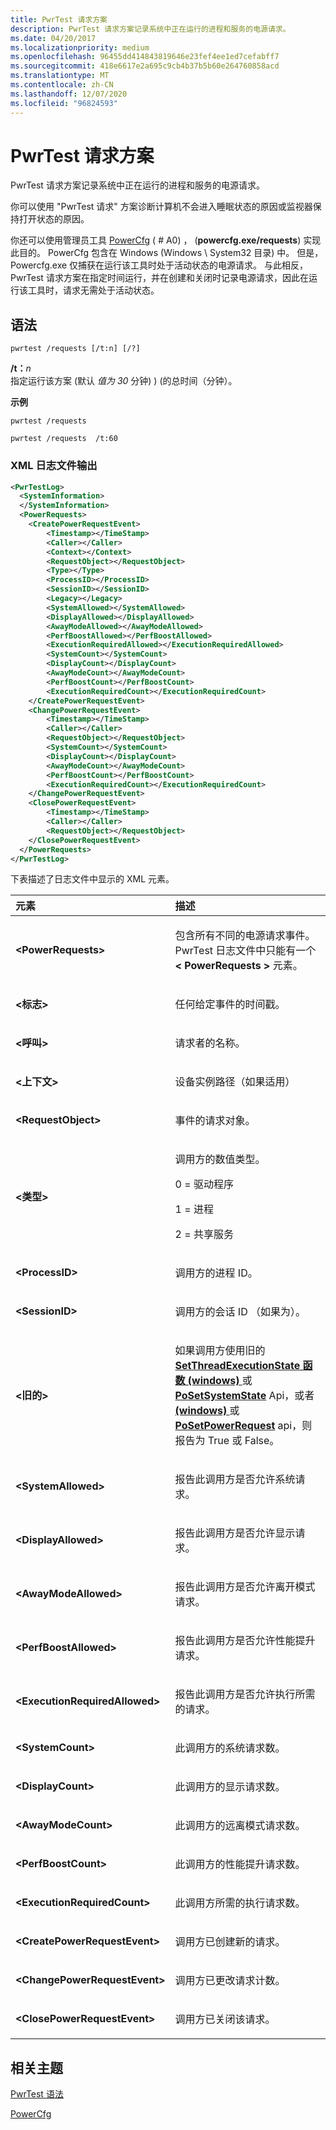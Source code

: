 ```yaml
---
title: PwrTest 请求方案
description: PwrTest 请求方案记录系统中正在运行的进程和服务的电源请求。
ms.date: 04/20/2017
ms.localizationpriority: medium
ms.openlocfilehash: 96455dd414843819646e23fef4ee1ed7cefabff7
ms.sourcegitcommit: 418e6617e2a695c9cb4b37b5b60e264760858acd
ms.translationtype: MT
ms.contentlocale: zh-CN
ms.lasthandoff: 12/07/2020
ms.locfileid: "96824593"
---
```

# <a name="pwrtest-requests-scenario"></a>PwrTest 请求方案


PwrTest 请求方案记录系统中正在运行的进程和服务的电源请求。

你可以使用 "PwrTest 请求" 方案诊断计算机不会进入睡眠状态的原因或监视器保持打开状态的原因。

你还可以使用管理员工具 [PowerCfg](/windows-hardware/design/device-experiences/powercfg-command-line-options) ( # A0) ， (**powercfg.exe/requests**) 实现此目的。 PowerCfg 包含在 Windows (Windows \\ System32 目录) 中。 但是，Powercfg.exe 仅捕获在运行该工具时处于活动状态的电源请求。 与此相反，PwrTest 请求方案在指定时间运行，并在创建和关闭时记录电源请求，因此在运行该工具时，请求无需处于活动状态。

## <a name="span-idsyntaxspanspan-idsyntaxspanspan-idsyntaxspansyntax"></a><span id="Syntax"></span><span id="syntax"></span><span id="SYNTAX"></span>语法


```
pwrtest /requests [/t:n] [/?] 
```

<span id="_t_n"></span><span id="_T_N"></span>**/t：**<em>n</em>  
指定运行该方案 (默认 *值为 30* 分钟) )  (的总时间（分钟）。

**示例**

```
pwrtest /requests  
```

```
pwrtest /requests  /t:60
```

### <a name="span-idxml_log_file_outputspanspan-idxml_log_file_outputspanspan-idxml_log_file_outputspanxml-log-file-output"></a><span id="XML_log_file_output"></span><span id="xml_log_file_output"></span><span id="XML_LOG_FILE_OUTPUT"></span>XML 日志文件输出

```XML
<PwrTestLog>
  <SystemInformation>
  </SystemInformation>
  <PowerRequests> 
    <CreatePowerRequestEvent>
        <Timestamp></TimeStamp>
        <Caller></Caller>
        <Context></Context>
        <RequestObject></RequestObject>
        <Type></Type>
        <ProcessID></ProcessID>
        <SessionID></SessionID>
        <Legacy></Legacy>
        <SystemAllowed></SystemAllowed>
        <DisplayAllowed></DisplayAllowed>
        <AwayModeAllowed></AwayModeAllowed>
        <PerfBoostAllowed></PerfBoostAllowed>
        <ExecutionRequiredAllowed></ExecutionRequiredAllowed>    
        <SystemCount></SystemCount>
        <DisplayCount></DisplayCount>
        <AwayModeCount></AwayModeCount>
        <PerfBoostCount></PerfBoostCount>
        <ExecutionRequiredCount></ExecutionRequiredCount>
    </CreatePowerRequestEvent>
    <ChangePowerRequestEvent>
        <Timestamp></TimeStamp>
        <Caller></Caller>
        <RequestObject></RequestObject>
        <SystemCount></SystemCount>
        <DisplayCount></DisplayCount>
        <AwayModeCount></AwayModeCount>
        <PerfBoostCount></PerfBoostCount>
        <ExecutionRequiredCount></ExecutionRequiredCount>
    </ChangePowerRequestEvent>
    <ClosePowerRequestEvent>
        <Timestamp></TimeStamp>
        <Caller></Caller>
        <RequestObject></RequestObject>
    </ClosePowerRequestEvent>
  </PowerRequests>
</PwrTestLog> 
```

下表描述了日志文件中显示的 XML 元素。

<table>
<colgroup>
<col width="50%" />
<col width="50%" />
</colgroup>
<thead>
<tr class="header">
<th align="left">元素</th>
<th align="left">描述</th>
</tr>
</thead>
<tbody>
<tr class="odd">
<td align="left"><strong>&lt;PowerRequests&gt;</strong></td>
<td align="left"><p>包含所有不同的电源请求事件。 PwrTest 日志文件中只能有一个<strong> &lt; PowerRequests &gt; </strong>元素。</p></td>
</tr>
<tr class="even">
<td align="left"><strong>&lt;标志&gt;</strong></td>
<td align="left"><p>任何给定事件的时间戳。</p></td>
</tr>
<tr class="odd">
<td align="left"><strong>&lt;呼叫&gt;</strong></td>
<td align="left"><p>请求者的名称。</p></td>
</tr>
<tr class="even">
<td align="left"><strong>&lt;上下文&gt;</strong></td>
<td align="left"><p>设备实例路径（如果适用）</p></td>
</tr>
<tr class="odd">
<td align="left"><strong>&lt;RequestObject&gt;</strong></td>
<td align="left"><p>事件的请求对象。</p></td>
</tr>
<tr class="even">
<td align="left"><strong>&lt;类型&gt;</strong></td>
<td align="left"><p>调用方的数值类型。</p>
<p>0 = 驱动程序</p>
<p>1 = 进程</p>
<p>2 = 共享服务</p></td>
</tr>
<tr class="odd">
<td align="left"><strong>&lt;ProcessID&gt;</strong></td>
<td align="left"><p>调用方的进程 ID。</p></td>
</tr>
<tr class="even">
<td align="left"><strong>&lt;SessionID&gt;</strong></td>
<td align="left"><p>调用方的会话 ID （如果为）。</p></td>
</tr>
<tr class="odd">
<td align="left"><strong>&lt;旧的&gt;</strong></td>
<td align="left"><p>如果调用方使用旧的 <a href="/windows/win32/api/winbase/nf-winbase-setthreadexecutionstate" data-raw-source="[&lt;strong&gt;SetThreadExecutionState function (Windows)&lt;/strong&gt;](/windows/win32/api/winbase/nf-winbase-setthreadexecutionstate)"><strong>SetThreadExecutionState 函数 (windows) </strong></a> 或 <a href="/windows-hardware/drivers/ddi/wdm/nf-wdm-posetsystemstate" data-raw-source="[&lt;strong&gt;PoSetSystemState&lt;/strong&gt;](/windows-hardware/drivers/ddi/wdm/nf-wdm-posetsystemstate)"><strong>PoSetSystemState</strong></a> Api，或者 <a href="/windows/win32/api/winbase/nf-winbase-powersetrequest" data-raw-source="[&lt;strong&gt;PowerSetRequest function (Windows)&lt;/strong&gt;](/windows/win32/api/winbase/nf-winbase-powersetrequest)"><strong> (windows) </strong></a> 或 <a href="/windows-hardware/drivers/ddi/ntifs/nf-ntifs-posetpowerrequest" data-raw-source="[&lt;strong&gt;PoSetPowerRequest&lt;/strong&gt;](/windows-hardware/drivers/ddi/ntifs/nf-ntifs-posetpowerrequest)"><strong>PoSetPowerRequest</strong></a> api，则报告为 True 或 False。</p></td>
</tr>
<tr class="even">
<td align="left"><strong>&lt;SystemAllowed&gt;</strong></td>
<td align="left"><p>报告此调用方是否允许系统请求。</p></td>
</tr>
<tr class="odd">
<td align="left"><strong>&lt;DisplayAllowed&gt;</strong></td>
<td align="left"><p>报告此调用方是否允许显示请求。</p></td>
</tr>
<tr class="even">
<td align="left"><strong>&lt;AwayModeAllowed&gt;</strong></td>
<td align="left"><p>报告此调用方是否允许离开模式请求。</p></td>
</tr>
<tr class="odd">
<td align="left"><strong>&lt;PerfBoostAllowed&gt;</strong></td>
<td align="left"><p>报告此调用方是否允许性能提升请求。</p></td>
</tr>
<tr class="even">
<td align="left"><strong>&lt;ExecutionRequiredAllowed&gt;</strong></td>
<td align="left"><p>报告此调用方是否允许执行所需的请求。</p></td>
</tr>
<tr class="odd">
<td align="left"><strong>&lt;SystemCount&gt;</strong></td>
<td align="left"><p>此调用方的系统请求数。</p></td>
</tr>
<tr class="even">
<td align="left"><strong>&lt;DisplayCount&gt;</strong></td>
<td align="left"><p>此调用方的显示请求数。</p></td>
</tr>
<tr class="odd">
<td align="left"><strong>&lt;AwayModeCount&gt;</strong></td>
<td align="left"><p>此调用方的远离模式请求数。</p></td>
</tr>
<tr class="even">
<td align="left"><strong>&lt;PerfBoostCount&gt;</strong></td>
<td align="left"><p>此调用方的性能提升请求数。</p></td>
</tr>
<tr class="odd">
<td align="left"><strong>&lt;ExecutionRequiredCount&gt;</strong></td>
<td align="left"><p>此调用方所需的执行请求数。</p></td>
</tr>
<tr class="even">
<td align="left"><strong>&lt;CreatePowerRequestEvent&gt;</strong></td>
<td align="left"><p>调用方已创建新的请求。</p></td>
</tr>
<tr class="odd">
<td align="left"><strong>&lt;ChangePowerRequestEvent&gt;</strong></td>
<td align="left"><p>调用方已更改请求计数。</p></td>
</tr>
<tr class="even">
<td align="left"><strong>&lt;ClosePowerRequestEvent&gt;</strong></td>
<td align="left"><p>调用方已关闭该请求。</p></td>
</tr>
</tbody>
</table>

 

## <a name="span-idrelated_topicsspanrelated-topics"></a><span id="related_topics"></span>相关主题


[PwrTest 语法](pwrtest-syntax.md)

[PowerCfg](/windows-hardware/design/device-experiences/powercfg-command-line-options)

